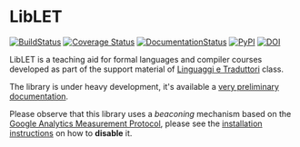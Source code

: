 # LibLET

[![BuildStatus](https://travis-ci.org/let-unimi/liblet.svg?branch=master)](https://travis-ci.org/let-unimi/liblet)
[![Coverage Status](https://codecov.io/gh/let-unimi/liblet/branch/master/graph/badge.svg)](https://codecov.io/gh/let-unimi/liblet)
[![DocumentationStatus](https://readthedocs.org/projects/liblet/badge/?version=latest)](https://liblet.readthedocs.io/en/latest/?badge=latest)
[![PyPI](https://img.shields.io/pypi/v/liblet.svg)](https://pypi.org/project/liblet/)
[![DOI](https://zenodo.org/badge/DOI/10.5281/zenodo.2619589.svg)](https://doi.org/10.5281/zenodo.2619589)

LibLET is a teaching aid for formal languages and compiler courses developed as part of the support material of [Linguaggi e Traduttori](https://let.di.unimi.it) class.

The library is under heavy development, it's available a [very preliminary documentation](https://liblet.rtfd.io).

Please observe that this library uses a *beaconing* mechanism based on the [Google Analytics Measurement Protocol](https://developers.google.com/analytics/devguides/collection/protocol/v1/), please see the [installation instructions](https://liblet.readthedocs.io/en/latest/installation.html) on how to **disable** it.

